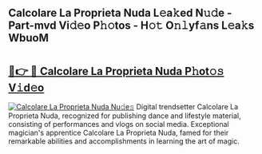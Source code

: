 ## Calcolare La Proprieta Nuda L𝚎a𝚔ed N𝚞𝚍e - Part-mvd Vi𝚍𝚎o P𝚑𝚘tos - H𝚘𝚝 O𝚗𝚕yf𝚊ns L𝚎a𝚔s WbuoM

# <h2><a href="http://kf1negv.oniu.top/?m=Calcolare+La+Proprieta+Nuda">🔗👉 🔴 Calcolare La Proprieta Nuda P𝚑ot𝚘𝚜 V𝚒d𝚎o</a></h2>

[![Calcolare La Proprieta Nuda Nu𝚍e𝚜](https://i.imgur.com/0qMVB7G.gif)](http://kf1negv.oniu.top/?m=Calcolare+La+Proprieta+Nuda)
Digital trendsetter Calcolare La Proprieta Nuda, recognized for publishing dance and lifestyle material, consisting of performances and vlogs on social media. Exceptional magician's apprentice Calcolare La Proprieta Nuda, famed for their remarkable abilities and accomplishments in learning the art of magic.  

